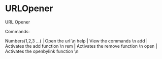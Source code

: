 # URLOpener
 URL Opener
  

Commands:

Numbers(1,2,3 ...) | Open the url \n
help               | View the commands \n
add                | Activates the add function \n
rem                | Activates the remove function \n
open               | Activates the openbylink function \n
